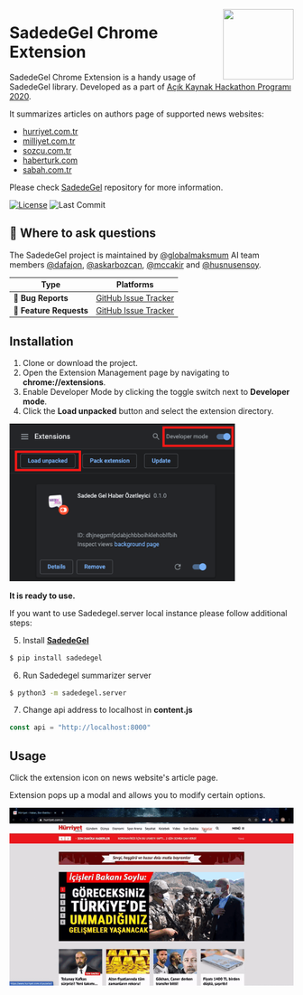 <a href="http://sadedegel.ai"><img src="https://sadedegel.ai/dist/img/logo-2.png?s=280&v=4" width="125" height="125" align="right" /></a>

# SadedeGel Chrome Extension

SadedeGel Chrome Extension is a handy usage of SadedeGel library. Developed as a part of [Açık Kaynak Hackathon Programı 2020](https://www.acikhack.com/).

It summarizes articles on authors page of supported news websites:
* [hurriyet.com.tr](https://www.hurriyet.com.tr/yazarlar/)
* [milliyet.com.tr](https://www.milliyet.com.tr/yazarlar/)
* [sozcu.com.tr](https://www.sozcu.com.tr/kategori/yazarlar/)
* [haberturk.com](https://www.haberturk.com/htyazarlar)
* [sabah.com.tr](https://www.sabah.com.tr/yazarlar)

Please check [SadedeGel](https://github.com/GlobalMaksimum/sadedegel) repository for more information.

[![License](https://img.shields.io/pypi/l/sadedegel)](https://github.com/GlobalMaksimum/sadedegel-chrome-extension/blob/master/LICENSE)
![Last Commit](https://img.shields.io/github/last-commit/globalmaksimum/sadedegel-chrome-extension?style=plastic&logo=GitHub)

## 💬 Where to ask questions

The SadedeGel project is maintained by [@globalmaksmum](https://github.com/GlobalMaksimum) AI team members
[@dafajon](https://github.com/dafajon),
[@askarbozcan](https://github.com/askarbozcan),
[@mccakir](https://github.com/mccakir) and 
[@husnusensoy](https://github.com/husnusensoy). 

| Type                     | Platforms                                              |
| ------------------------ | ------------------------------------------------------ |
| 🚨 **Bug Reports**       | [GitHub Issue Tracker]                                 |
| 🎁 **Feature Requests**  | [GitHub Issue Tracker]                                 |

[github issue tracker]: https://github.com/GlobalMaksimum/sadedegel-chrome-extension/issues

## Installation

1. Clone or download the project. 
2. Open the Extension Management page by navigating to <b>chrome://extensions</b>. 
3. Enable Developer Mode by clicking the toggle switch next to <b>Developer mode</b>. 
4. Click the <b>Load unpacked</b> button and select the extension directory. 

<img src="images/load_extension.png" width="400"> 

<b>It is ready to use.</b>

If you want to use Sadedegel.server local instance please follow additional steps:

5. Install <b>[SadedeGel](https://github.com/GlobalMaksimum/sadedegel)</b> 
```bash 
$ pip install sadedegel
``` 
6. Run Sadedegel summarizer server
```bash
$ python3 -m sadedegel.server 
```
7. Change api address to localhost in <b>content.js</b>
```javascript
const api = "http://localhost:8000"
```


## Usage
Click the extension icon on news website's article page.

Extension pops up a modal and allows you to modify certain options.

![](images/how-it-works.gif)

